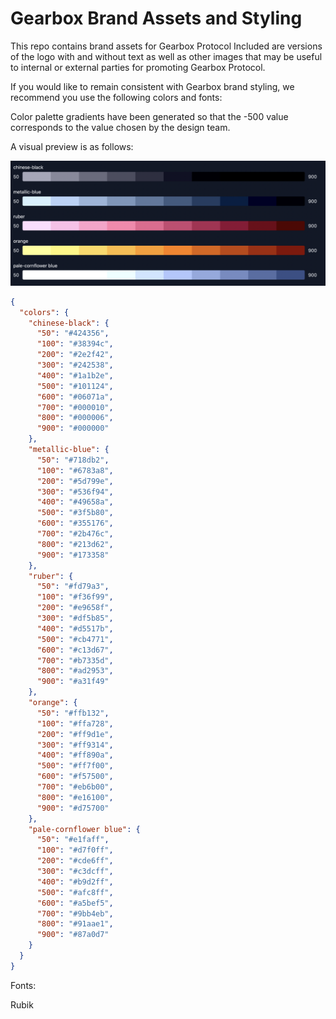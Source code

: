 # Gearbox Brand Assets and Styling
This repo contains brand assets for Gearbox Protocol
Included are versions of the logo with and without text as well as other images that may be useful to internal or external parties for promoting Gearbox Protocol.

If you would like to remain consistent with Gearbox brand styling, we recommend you use the following colors and fonts:

Color palette gradients have been generated so that the -500 value corresponds to the value chosen by the design team.

A visual preview is as follows:

![Named Color palette with gradients](color-palette-gradient.png)

```json
{
  "colors": {
    "chinese-black": {
      "50": "#424356",
      "100": "#38394c",
      "200": "#2e2f42",
      "300": "#242538",
      "400": "#1a1b2e",
      "500": "#101124",
      "600": "#06071a",
      "700": "#000010",
      "800": "#000006",
      "900": "#000000"
    },
    "metallic-blue": {
      "50": "#718db2",
      "100": "#6783a8",
      "200": "#5d799e",
      "300": "#536f94",
      "400": "#49658a",
      "500": "#3f5b80",
      "600": "#355176",
      "700": "#2b476c",
      "800": "#213d62",
      "900": "#173358"
    },
    "ruber": {
      "50": "#fd79a3",
      "100": "#f36f99",
      "200": "#e9658f",
      "300": "#df5b85",
      "400": "#d5517b",
      "500": "#cb4771",
      "600": "#c13d67",
      "700": "#b7335d",
      "800": "#ad2953",
      "900": "#a31f49"
    },
    "orange": {
      "50": "#ffb132",
      "100": "#ffa728",
      "200": "#ff9d1e",
      "300": "#ff9314",
      "400": "#ff890a",
      "500": "#ff7f00",
      "600": "#f57500",
      "700": "#eb6b00",
      "800": "#e16100",
      "900": "#d75700"
    },
    "pale-cornflower blue": {
      "50": "#e1faff",
      "100": "#d7f0ff",
      "200": "#cde6ff",
      "300": "#c3dcff",
      "400": "#b9d2ff",
      "500": "#afc8ff",
      "600": "#a5bef5",
      "700": "#9bb4eb",
      "800": "#91aae1",
      "900": "#87a0d7"
    }
  }
}
```

Fonts:

Rubik
